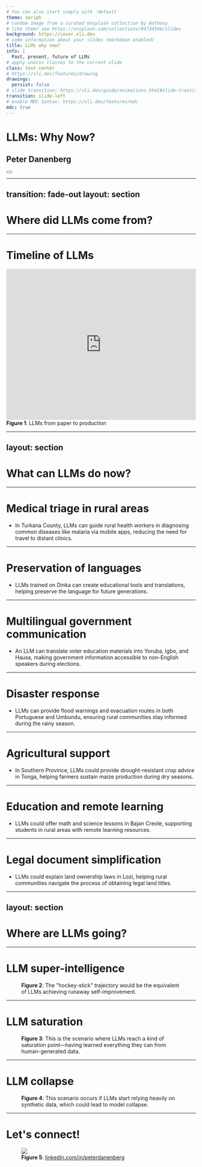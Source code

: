 ```yaml
---
# You can also start simply with 'default'
theme: seriph
# random image from a curated Unsplash collection by Anthony
# like them? see https://unsplash.com/collections/94734566/slidev
background: https://cover.sli.dev
# some information about your slides (markdown enabled)
title: LLMs why now?
info: |
  Past, present, future of LLMs
# apply unocss classes to the current slide
class: text-center
# https://sli.dev/features/drawing
drawings:
  persist: false
# slide transition: https://sli.dev/guide/animations.html#slide-transitions
transition: slide-left
# enable MDC Syntax: https://sli.dev/features/mdc
mdc: true
---
```


# LLMs: Why Now?

## Peter Danenberg

<div class="abs-br m-6 flex gap-2">
  <button @click="$slidev.nav.openInEditor()" title="Open in Editor" class="text-xl slidev-icon-btn opacity-50 !border-none !hover:text-white">
    <carbon:edit />
  </button>
  <a href="https://github.com/slidevjs/slidev" target="_blank" alt="GitHub" title="Open in GitHub"
    class="text-xl slidev-icon-btn opacity-50 !border-none !hover:text-white">
    <carbon-logo-github />
  </a>
</div>

<!--
When Van asked me to give this talk, had a great idea: "LLMs, why now?" Simple and interesting.
-->

---
transition: fade-out
layout: section
---

# Where did LLMs come from?

<!--
Brief history of LLMs; where they came frame; state of the art.
-->

---

# Timeline of LLMs

<v-clicks>

<div style="width: 100%; max-width: 1200px; margin: 0 auto; overflow: hidden;">
  <iframe
    src='https://cdn.knightlab.com/libs/timeline3/latest/embed/index.html?source=19gFSR7FjiNNvA00PXdJxZRPJYNqdVlEpVQ4V3cMe4Cs&font=Default&lang=en&initial_zoom=2&height=400'
    style="width: 100%; height: 400px; border: none;"
    webkitallowfullscreen
    mozallowfullscreen
    allowfullscreen>
  </iframe>
  <figcaption class="mt-2 text-center text-sm text-gray-500"><strong>Figure 1</strong>: LLMs from paper to production</figcaption>
</div>

</v-clicks>

<!--
Tay was not an LLM; but became a warning for reputational risk
of chatbots.

Transformers paper, paved the way for LLMs; came out in 2017.

Google announces first true LLM, LaMDA, in 2021; what happened in the
mean time? Working on scaling; taking a paper and productionizing a
lot of work: infrastructure, data, efficient training algorithms,
development of new chips, etc.

ChatGPT in 2022; and Gemini in 2023. What a difference a couple months
makes!
-->

---
layout: section
---

# What can LLMs do now?

---

# Medical triage in rural areas

<v-clicks>

- In Turkana County, LLMs can guide rural health workers in diagnosing common
  diseases like malaria via mobile apps, reducing the need for travel to distant
  clinics.

</v-clicks>

<!--
Kenya, 1 doctor for every 65,000 people
-->

---

# Preservation of languages

<v-clicks>

- LLMs trained on Dinka can create educational tools and translations, helping
  preserve the language for future generations.

</v-clicks>

<!--
South Sudan
-->

---

# Multilingual government communication

<v-clicks>

- An LLM can translate voter education materials into Yoruba, Igbo, and Hausa,
  making government information accessible to non-English speakers during
  elections.

</v-clicks>

<!--
Nigeria, 500 languages
-->

---

# Disaster response

<v-clicks>

- LLMs can provide flood warnings and evacuation routes in both Portuguese and
  Umbundu, ensuring rural communities stay informed during the rainy season.

</v-clicks>

<!--
Angola
-->

---

# Agricultural support

<v-clicks>

- In Southern Province, LLMs could provide drought-resistant crop advice in
  Tonga, helping farmers sustain maize production during dry seasons.

</v-clicks>

<!--
Zambia
-->

---

# Education and remote learning

<v-clicks>

- LLMs could offer math and science lessons in Bajan Creole, supporting students
  in rural areas with remote learning resources.

</v-clicks>

<!--
Barbados
-->

---

# Legal document simplification

<v-clicks>

- LLMs could explain land ownership laws in Lozi, helping rural communities
  navigate the process of obtaining legal land titles.

</v-clicks>

<!--
Zambia
-->

---
layout: section
---

# Where are LLMs going?

<!--
Future of LLMs might fall into one of three scenarios, like the future of the universe (perpetually expanding, contracting, or achieving equilibrium).
-->

---

# LLM super-intelligence

<figure class="p-5" v-click="1">
  <div class="wrapper w-full max-w-xl mx-auto p-5 overflow-visible"> <!-- Set overflow to visible -->
    <AnimatableSvg svgFile="https://google-gemini.github.io/workshops/history/hockey-stick.svg" />
  </div>
  <figcaption class="mt-2 text-center text-sm text-gray-500" v-click="2">
    <strong>Figure 2</strong>: The "hockey-stick" trajectory would be the equivalent of LLMs achieving <span v-mark.highlight.yellow="{ at: 3 }">runaway self-improvement</span>.
  </figcaption>
</figure>

<!--
LLMs achieve super-human intelligence; new physics; inter-planetary travel; etc.
-->

---

# LLM saturation

<figure class="p-5" v-click="1">
  <div class="wrapper w-full max-w-xl mx-auto p-5 overflow-visible"> <!-- Set overflow to visible -->
    <AnimatableSvg svgFile="https://google-gemini.github.io/workshops/history/fixed-point.svg" />
  </div>
  <figcaption class="mt-2 text-center text-sm text-gray-500" v-click="2">
    <strong>Figure 3</strong>: This is the scenario where LLMs reach a kind of <span v-mark.highlight.yellow="{ at: 3 }">saturation point</span>—having learned everything they can from human-generated data.
  </figcaption>
</figure>

<!--
LLMs peter out after the saturation of training data.
-->

---

# LLM collapse

<figure class="p-5" v-click="1">
  <div class="wrapper w-full max-w-xl mx-auto p-5 overflow-visible"> <!-- Set overflow to visible -->
    <AnimatableSvg svgFile="https://google-gemini.github.io/workshops/history/decay.svg" />
  </div>
  <figcaption class="mt-2 text-center text-sm text-gray-500" v-click="2">
    <strong>Figure 4</strong>: This scenario occurs if LLMs start relying heavily on synthetic data, which could lead to <span v-mark.highlight.yellow="{ at: 3 }">model collapse</span>.
  </figcaption>
</figure>

<!--
Due to over-reliance on synthetic data, LLMs collapse.
-->

---

# Let's connect!

<figure class="p-5">
  <img src="/linkedin.png" class="w-2/5 mx-auto" />
  <figcaption class="mt-2 text-center text-sm text-gray-500"><strong>Figure 5</strong>: <a href="https://www.linkedin.com/in/peterdanenberg/">linkedin.com/in/peterdanenberg</a></figcaption>
</figure>
